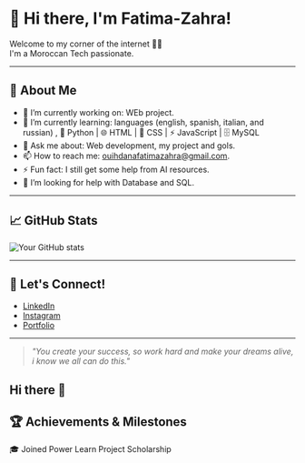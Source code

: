 # 👋 Hi there, I'm Fatima-Zahra!

Welcome to my corner of the internet 👨‍💻  
I'm a Moroccan Tech passionate.

---

## 💼 About Me

- 🔭 I’m currently working on: WEb project. 
- 🌱 I’m currently learning: languages (english, spanish, italian, and russian) , 🐍 Python | 🌐 HTML | 🎨 CSS | ⚡ JavaScript | 🗄 MySQL
- 💬 Ask me about: Web development, my project and gols.
- 📫 How to reach me: ouihdanafatimazahra@gmail.com.
- ⚡ Fun fact: I still get some help from AI resources.
-  🤔 I’m looking for help with Database and SQL.

---
## 📈 GitHub Stats

![Your GitHub stats](https://github.com/faty-eng/faty-eng/new/main?readme=1)

---

## 🤝 Let's Connect!

- [LinkedIn](www.linkedin.com/in/fatima-zahra-010622375)
- [Instagram](https://www.instagram.com/fa.timazahra5114/)
- [Portfolio](https://faty-eng.github.io/My-Portfolio-Project/)

---

> *"You create your success, so work hard and make your dreams alive, i know we all can do this."*
## Hi there 👋

## 🏆 Achievements & Milestones
🎓 Joined Power Learn Project Scholarship



